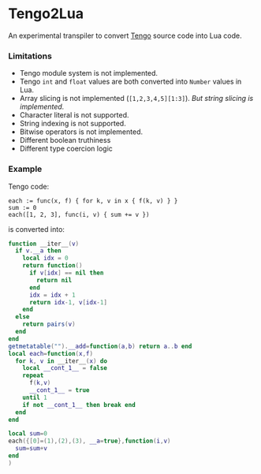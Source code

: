 # Tengo2Lua 

An experimental transpiler to convert [Tengo](https://github.com/d5/tengo) source code into Lua code. 

### Limitations

- Tengo module system is not implemented.
- Tengo `int` and `float` values are both converted into `Number` values in Lua.
- Array slicing is not implemented (`[1,2,3,4,5][1:3]`). _But string slicing is implemented._
- Character literal is not supported.
- String indexing is not supported.
- Bitwise operators is not implemented. 
- Different boolean truthiness
- Different type coercion logic

### Example

Tengo code:

```golang
each := func(x, f) { for k, v in x { f(k, v) } }
sum := 0
each([1, 2, 3], func(i, v) { sum += v })
```

is converted into:

```lua
function __iter__(v)
  if v.__a then
    local idx = 0
	return function()
      if v[idx] == nil then
        return nil
      end
      idx = idx + 1
      return idx-1, v[idx-1]
    end
  else
    return pairs(v)
  end
end
getmetatable("").__add=function(a,b) return a..b end
local each=function(x,f)
  for k, v in __iter__(x) do
    local __cont_1__ = false
    repeat
      f(k,v)
      __cont_1__ = true
    until 1
    if not __cont_1__ then break end
  end
end

local sum=0
each({[0]=(1),(2),(3), __a=true},function(i,v)
  sum=sum+v
end
)
```
